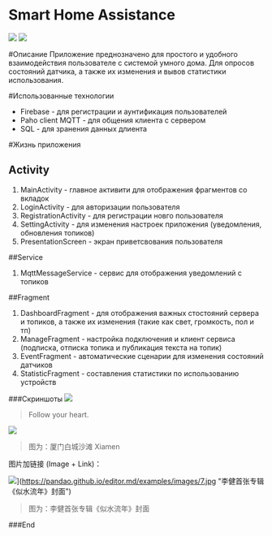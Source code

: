 # Smart Home Assistance

![](https://upload.wikimedia.org/wikipedia/commons/3/34/Android_Studio_icon.svg) 
![](https://img.shields.io/github/release/pandao/editor.md.svg) 



#Описание
Приложение преднозначено для простого и удобного взаимодействия пользователе с системой умного дома. Для опросов состояний датчика, а также их изменения и вывов статистики использования.

#Использованные технологии
-  Firebase \- для регистрации и аунтификация пользователей
- Paho client MQTT \- для общения клиента с сервером
- SQL \- для зранения данных длиента


#Жизнь приложения 
## Аctivity
1. MainActivity - главное активити для отображения фрагментов со вкладок 
2. LoginActivity - для авторизации пользователя
3. RegistrationActivity - для регистрации новго пользователя
3. SettingActivity - для изменения настроек приложения (уведомления, обновления топиков)
4. PresentationScreen - экран приветсвования пользователя

##Service
1. MqttMessageService - сервис для отображения уведомлений с топиков

##Fragment
1. DashboardFragment - для отображения важных стостояний сервера и топиков, а также их изменения (такие как свет, громкость, пол и тп)
2. ManageFragment - настройка подключения и клиент сервиса (подписка, отписка  топика и публикация текста на топик)
3. EventFragment - автоматические сценарии для изменения состояний датчиков
4. StatisticFragment - составления статистики по использованию устройств



###Скриншоты
![](https://pandao.github.io/editor.md/examples/images/4.jpg)

> Follow your heart.

![](https://pandao.github.io/editor.md/examples/images/8.jpg)

> 图为：厦门白城沙滩 Xiamen

图片加链接 (Image + Link)：

![](https://pandao.github.io/editor.md/examples/images/7.jpg)](https://pandao.github.io/editor.md/examples/images/7.jpg "李健首张专辑《似水流年》封面")

> 图为：李健首张专辑《似水流年》封面


###End
